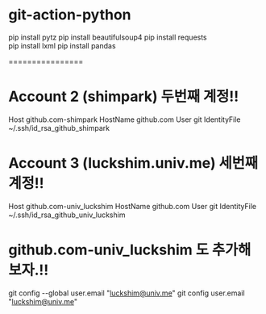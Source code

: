 # git-action-python

pip install pytz
pip install beautifulsoup4 
pip install requests    
pip install lxml
pip install pandas   


================

# Account 2 (shimpark) 두번째 계정!!

Host github.com-shimpark
    HostName github.com
    User git
    IdentityFile ~/.ssh/id_rsa_github_shimpark


# Account 3 (luckshim.univ.me) 세번째 계정!!
Host github.com-univ_luckshim
    HostName github.com
    User git
    IdentityFile ~/.ssh/id_rsa_github_univ_luckshim


# github.com-univ_luckshim 도 추가해 보자.!!

git config --global user.email "luckshim@univ.me"
git config user.email "luckshim@univ.me"    




